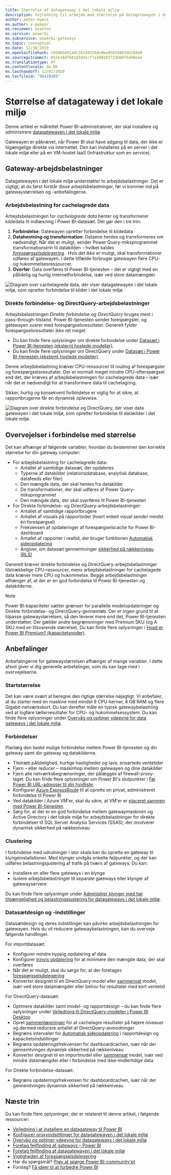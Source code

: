 ```yaml
---
title: Størrelse af datagateway i det lokale miljø
description: Vejledning til arbejde med størrelse på datagatewayen i det lokale miljø.
author: peter-myers
ms.author: v-pemyer
ms.reviewer: asaxton
ms.service: powerbi
ms.subservice: powerbi-gateways
ms.topic: conceptual
ms.date: 12/30/2019
ms.openlocfilehash: c0506b492a0c28140256dc0be850358836b284b0
ms.sourcegitcommit: 653e18d7041d3dd1cf7a38010372366975a98eae
ms.translationtype: HT
ms.contentlocale: da-DK
ms.lasthandoff: 12/01/2020
ms.locfileid: "96419385"
---
```

# <a name="on-premises-data-gateway-sizing"></a>Størrelse af datagateway i det lokale miljø

Denne artikel er målrettet Power BI-administratorer, der skal installere og administrere [datagatewayen i det lokale miljø](../connect-data/service-gateway-onprem.md).

Gatewayen er påkrævet, når Power BI skal have adgang til data, der ikke er tilgængelige direkte via internettet. Den kan installeres på en server i det lokale miljø eller på en VM-hostet IaaS (Infrastruktur som en service).

## <a name="gateway-workloads"></a>Gateway-arbejdsbelastninger

Datagatewayen i det lokale miljø understøtter to arbejdsbelastninger. Det er vigtigt, at du først forstår disse arbejdsbelastninger, før vi kommer ind på gatewaystørrelsen og -anbefalingerne.

### <a name="cached-data-workload"></a>Arbejdsbelastning for cachelagrede data

Arbejdsbelastningen for _cachelagrede data_ henter og transformerer kildedata til indlæsning i Power BI-datasæt. Det gør den i tre trin:

1. **Forbindelse**: Gatewayen opretter forbindelse til kildedata
1. **Datahentning og transformation**: Dataene hentes og transformeres om nødvendigt. Når det er muligt, sender Power Query-miksprogrammet transformationstrin til datakilden – hvilket kaldes _[forespørgselsdelegering](power-query-folding.md)_ . Hvis det ikke er muligt, skal transformationer udføres af gatewayen. I dette tilfælde forbruger gatewayen flere CPU- og hukommelsesressourcer.
1. **Overfør**: Data overføres til Power BI-tjenesten – det er vigtigt med en pålidelig og hurtig internetforbindelse, især ved store datamængder

![Diagram over cachelagrede data, der viser datagatewayen i det lokale miljø, som opretter forbindelse til kilder i det lokale miljø.](media/gateway-onprem-sizing/gateway-onprem-workload-cached-data.png)

### <a name="live-connection-and-directquery-workloads"></a>Direkte forbindelse- og DirectQuery-arbejdsbelastninger

Arbejdsbelastningen _Direkte forbindelse og DirectQuery_ bruges mest i pass-through-tilstand. Power BI-tjenesten sender forespørgsler, og gatewayen svarer med forespørgselsresultater. Generelt fylder forespørgselsresultater ikke ret meget.

- Du kan finde flere oplysninger om direkte forbindelse under [Datasæt i Power BI-tjenesten (eksternt hostede modeller)](../connect-data/service-datasets-understand.md#external-hosted-models).
- Du kan finde flere oplysninger om DirectQuery under [Datasæt i Power BI-tjenesten (eksternt hostede modeller)](../connect-data/service-dataset-modes-understand.md#directquery-mode).

Denne arbejdsbelastning kræver CPU-ressourcer til routing af forespørgsler og forespørgselsresultater. Der er normalt meget mindre CPU-efterspørgsel end det, der kræves af arbejdsbelastningen for cachelagrede data – især når det er nødvendigt for at transformere data til cachelagring.

Sikker, hurtig og konsekvent forbindelse er vigtig for at sikre, at rapportbrugerne får en dynamisk oplevelse.

![Diagram over direkte forbindelse og DirectQuery, der viser data gatewayen i det lokale miljø, som opretter forbindelse til datakilder i det lokale miljø.](media/gateway-onprem-sizing/gateway-onprem-workload-liveconnection-directquery.png)

## <a name="sizing-considerations"></a>Overvejelser i forbindelse med størrelse

Det kan afhænge af følgende variabler, hvordan du bestemmer den korrekte størrelse for din gateway computer:

- For arbejdsbelastning for cachelagrede data:
  - Antallet af samtidige datasæt, der opdateres
  - Typerne af datakilder (relationsdatabase, analytisk database, datafeeds eller filer)
  - Den mængde data, der skal hentes fra datakilder
  - De transformationer, der skal udføres af Power Query-miksprogrammet
  - Den mængde data, der skal overføres til Power BI-tjenesten
- For Direkte forbindelse- og DirectQuery-arbejdsbelastninger:
  - Antallet af samtidige rapportbrugere
  - Antallet af visuals på rapportsider (hvert enkelt visual sender mindst én forespørgsel)
  - Frekvensen af opdateringer af forespørgselscache for Power BI-dashboard
  - Antallet af rapporter i realtid, der bruger funktionen [Automatisk sideopdatering](../create-reports/desktop-automatic-page-refresh.md)
  - Angiver, om datasæt gennemtvinger [sikkerhed på rækkeniveau (RLS)](../create-reports/desktop-rls.md)

Generelt kræver direkte forbindelse og DirectQuery-arbejdsbelastninger tilstrækkelige CPU-ressourcer, mens arbejdsbelastninger for cachelagede data kræver mere CPU og hukommelse. Begge arbejdsbelastninger afhænger af, at der er en god forbindelse til Power BI-tjenesten og datakilderne.

> [!NOTE]
> Power BI-kapaciteter sætter grænser for parallelle modelopdateringer og Direkte forbindelse- og DirectQuery-gennemløb. Der er ingen grund til at tilpasse gatewaystørrelsen, så den leverer mere end det, Power BI-tjenesten understøtter. Der gælder andre begrænsninger med Premium SKU (og A SKU med en tilsvarende størrelse). Du kan finde flere oplysninger i [Hvad er Power BI Premium? (kapacitetsnoder)](../admin/service-premium-what-is.md#capacity-nodes).

## <a name="recommendations"></a>Anbefalinger

Anbefalingerne for gatewaystørrelsen afhænger af mange variabler. I dette afsnit giver vi dig generelle anbefalinger, som du kan tage med i overvejelserne.

### <a name="initial-sizing"></a>Startstørrelse

Det kan være svært at beregne den rigtige størrelse nøjagtigt. Vi anbefaler, at du starter med en maskine med mindst 8 CPU-kerner, 8 GB RAM og flere Gigabit-netværkskort. Du kan derefter måle en typisk gatewaybelastning ved at logføre tællerresultater for CPU- og hukommelsessystem. Du kan finde flere oplysninger under [Overvåg og optimer ydeevne for data gateways i det lokale miljø](/data-integration/gateway/service-gateway-performance).

### <a name="connectivity"></a>Forbindelser

Planlæg den bedst mulige forbindelse mellem Power BI-tjenesten og din gateway samt din gateway og datakilderne.

- Tilstræb pålidelighed, hurtige hastigheder og lave, ensartede ventetider
- Fjern – eller reducer – maskinhop mellem gatewayen og dine datakilder
- Fjern alle netværksbegrænsninger, der pålægges af firewall-proxy-laget. Du kan finde flere oplysninger om Power BI's slutpunkter i [Føj Power BI URL-adresser til din hvidliste](../admin/power-bi-whitelist-urls.md).
- Konfigurer [Azure ExpressRoute](/azure/expressroute/expressroute-introduction) til at oprette en privat, administreret forbindelse til Power BI
- Ved datakilder i Azure VM'er, skal du sikre, at VM'er er [placeret sammen med Power BI-tjenesten](../admin/service-admin-where-is-my-tenant-located.md)
- Sørg for, at der er en god forbindelse mellem gatewaymaskinen og Active Directory i det lokale miljø for arbejdsbelastninger for direkte forbindelser til SQL Server Analysis Services (SSAS), der involverer dynamisk sikkerhed på rækkeniveau

### <a name="clustering"></a>Clustering

I forbindelse med udrulninger i stor skala kan du oprette en gateway til klyngeinstallationer. Med klynger undgås enkelte fejlpunkter, og der kan udføres belastningsjustering af trafik på tværs af gateways. Du kan:

- Installere en eller flere gateways i en klynge
- Isolere arbejdsbelastninger til separate gateways eller klynger af gatewayservere

Du kan finde flere oplysninger under [Administrer klynger med høj tilgængelighed og belastningsjustering for datagateways i det lokale miljø](/data-integration/gateway/service-gateway-high-availability-clusters).

### <a name="dataset-design-and-settings"></a>Datasætdesign og -indstillinger

Datasætdesign og deres indstillinger kan påvirke arbejdsbelastningen for gatewayen. Hvis du vil reducere gatewaybelastningen, kan du overveje følgende handlinger.

For importdatasæt:

- Konfigurer mindre hyppig opdatering af data
- Konfigurer [trinvis opdatering](../admin/service-premium-incremental-refresh.md) for at minimere den mængde data, der skal overføres
- Når det er muligt, skal du sørge for, at der foretages [forespørgselsdelegering](power-query-folding.md)
- Konverter designet til en DirectQuery-model eller [sammensat](../connect-data/service-dataset-modes-understand.md#composite-mode) model, især ved store datamængder eller behov for resultater med kort ventetid

For DirectQuery-datasæt:

- Optimere datakilder samt model- og rapportdesign – du kan finde flere oplysninger under [Vejledning til DirectQuery-modeller i Power BI Desktop](directquery-model-guidance.md)
- Opret [sammenlægninger](../transform-model/desktop-aggregations.md) for at cachelagre resultater på højere niveauer og dermed reducere antallet af DirectQuery-anmodninger
- Begræns intervaller for [Automatisk sideopdatering](../create-reports/desktop-automatic-page-refresh.md) i rapportdesign og kapacitetsindstillinger
- Begræns opdateringsfrekvensen for dashboardcachen, især når der gennemtvinges dynamisk sikkerhed på rækkeniveau
- Konverter designet til en importmodel eller [sammensat](../connect-data/service-dataset-modes-understand.md#composite-mode) model, især ved mindre datamængder eller i forbindelse med ikke-midlertidige data

For Direkte forbindelse-datasæt:

- Begræns opdateringsfrekvensen for dashboardcachen, især når der gennemtvinges dynamisk sikkerhed på rækkeniveau

## <a name="next-steps"></a>Næste trin

Du kan finde flere oplysninger, der er relateret til denne artikel, i følgende ressourcer:

- [Vejledning i at installere en datagateway til Power BI](../connect-data/service-gateway-deployment-guidance.md)
- [Konfigurer proxyindstillinger for datagatewayen i det lokale miljø](/data-integration/gateway/service-gateway-proxy)
- [Overvåg og optimer ydeevne for datagateways i det lokale miljø](/data-integration/gateway/service-gateway-performance)
- [Foretag fejlfinding af gateways – Power BI](../connect-data/service-gateway-onprem-tshoot.md)
- [Foretag fejlfinding af datagatewayen i det lokale miljø](/data-integration/gateway/service-gateway-tshoot)
- [Vigtigheden af forespørgselsdelegering](power-query-folding.md)
- Har du spørgsmål? [Prøv at spørge Power BI-community'et](https://community.powerbi.com/)
- Forslag? [Få ideer til at forbedre Power BI](https://ideas.powerbi.com)
